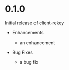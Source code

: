 # 0.1.0

Initial release of client-rekey

* Enhancements
  * an enhancement

* Bug Fixes
  * a bug fix
